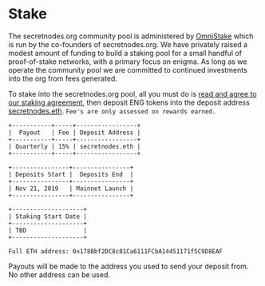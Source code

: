 # Stake

The secretnodes.org community pool is administered by [OmniStake](https://t.me/omnistake) which is run by the co-founders of secretnodes.org. We have privately raised a modest amount of funding to build a staking pool for a small handful of proof-of-stake networks, with a primary focus on enigma. As long as we operate the community pool we are committed to continued investments into the org from fees generated.

To stake into the secretnodes.org pool, all you must do is [read and agree to our staking agreement](https://staking-terms.secretnodes.org/), then deposit ENG tokens into the deposit address [secretnodes.eth](https://etherscan.io/address/secretnodes.eth). `Fee's are only assessed on rewards earned.`

```details
+-----------+-----+-----------------+
|  Payout   | Fee | Deposit Address |
+-----------+-----+-----------------+
| Quarterly | 15% | secretnodes.eth |
+-----------+-----+-----------------+

+----------------+----------------+
| Deposits Start |  Deposits End  |
+----------------+----------------+
| Nov 21, 2019   | Mainnet Launch |
+----------------+----------------+

+--------------------+
| Staking Start Date |
+--------------------+
| TBD                |
+--------------------+
```

`Full ETH address:
0x178Bbf2DC8c81Ca6111FCbA14451171f5C9D8EAF`

Payouts will be made to the address you used to
send your deposit from. No other address can be used.
